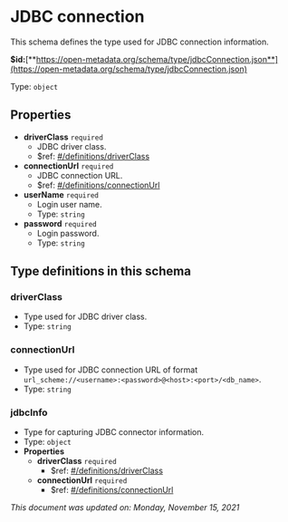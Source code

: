 # JDBC connection

This schema defines the type used for JDBC connection information.

**$id:**[**https://open-metadata.org/schema/type/jdbcConnection.json**](https://open-metadata.org/schema/type/jdbcConnection.json)

Type: `object`

## Properties
- **driverClass** `required`
  - JDBC driver class.
  - $ref: [#/definitions/driverClass](#driverclass)
- **connectionUrl** `required`
  - JDBC connection URL.
  - $ref: [#/definitions/connectionUrl](#connectionurl)
- **userName** `required`
  - Login user name.
  - Type: `string`
- **password** `required`
  - Login password.
  - Type: `string`


## Type definitions in this schema

### driverClass

- Type used for JDBC driver class.
- Type: `string`

### connectionUrl

- Type used for JDBC connection URL of format `url_scheme://<username>:<password>@<host>:<port>/<db_name>`.
- Type: `string`

### jdbcInfo

- Type for capturing JDBC connector information.
- Type: `object`
- **Properties**
  - **driverClass** `required`
    - $ref: [#/definitions/driverClass](#driverclass)
  - **connectionUrl** `required`
    - $ref: [#/definitions/connectionUrl](#connectionurl)

_This document was updated on: Monday, November 15, 2021_
